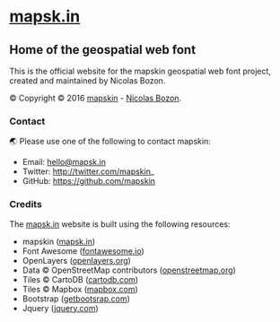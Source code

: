 # [mapsk.in](https://cdn.staticdelivr.com/gh/geomont-web/mapskin.github.io/master/)

## Home of the geospatial web font

This is the official website for the mapskin geospatial web font project, created and maintained by Nicolas Bozon.

:copyright: Copyright © 2016 <a href="https://cdn.staticdelivr.com/gh/geomont-web/mapskin.github.io/master/" target="_blank">mapskin</a> - <a href="http://cartogenic.com" target="_blank">Nicolas Bozon</a>.

### Contact

:earth_asia: Please use one of the following to contact mapskin:

* Email: hello@mapsk.in
* Twitter: http://twitter.com/mapskin_
* GitHub: https://github.com/mapskin

### Credits

The <a href="https://cdn.staticdelivr.com/gh/geomont-web/mapskin.github.io/master/" target="_blank">mapsk.in</a> website is built using the following resources:

  * mapskin ([mapsk.in](https://cdn.staticdelivr.com/gh/geomont-web/mapskin.github.io/master/))
  * Font Awesome ([fontawesome.io](http://fontawesome.io))
  * OpenLayers ([openlayers.org](http://openlayers.org))
  * Data © OpenStreetMap contributors ([openstreetmap.org](www.openstreetmap.org/copyright))
  * Tiles © CartoDB ([cartodb.com](https://cartodb.com/attributions))
  * Tiles © Mapbox ([mapbox.com](https://www.mapbox.com/about/maps/))
  * Bootstrap ([getbootsrap.com](http://getbootstrap.com/))
  * Jquery ([jquery.com](http://jquery.com/))

